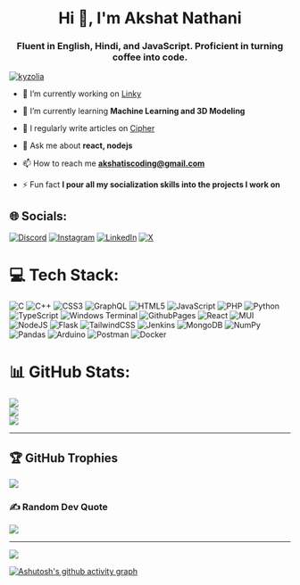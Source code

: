 <h1 align="center">Hi 👋, I'm Akshat Nathani</h1>
<h3 align="center">Fluent in English, Hindi, and JavaScript. Proficient in turning coffee into code.</h3>

<p align="left"> <a href="https://twitter.com/kyzolia" target="blank"><img src="https://img.shields.io/twitter/follow/kyzolia?logo=twitter&style=for-the-badge" alt="kyzolia" /></a> </p>

- 🔭 I’m currently working on [Linky](https://github.com/akshat-nathani/Linky.git)

- 🌱 I’m currently learning **Machine Learning and 3D Modeling**

- 📝 I regularly write articles on [Cipher](https://akshatnathani.hashnode.dev/)

- 💬 Ask me about **react, nodejs**

- 📫 How to reach me **akshatiscoding@gmail.com**

- ⚡ Fun fact **I pour all my socialization skills into the projects I work on**


## 🌐 Socials:
[![Discord](https://img.shields.io/badge/Discord-%237289DA.svg?logo=discord&logoColor=white)](https://discord.gg/kyzolia) [![Instagram](https://img.shields.io/badge/Instagram-%23E4405F.svg?logo=Instagram&logoColor=white)](https://instagram.com/akkshth) [![LinkedIn](https://img.shields.io/badge/LinkedIn-%230077B5.svg?logo=linkedin&logoColor=white)](https://linkedin.com/in/akshatnathani) [![X](https://img.shields.io/badge/X-black.svg?logo=X&logoColor=white)](https://x.com/kyzolia) 

# 💻 Tech Stack:
![C](https://img.shields.io/badge/c-%2300599C.svg?style=for-the-badge&logo=c&logoColor=white) ![C++](https://img.shields.io/badge/c++-%2300599C.svg?style=for-the-badge&logo=c%2B%2B&logoColor=white) ![CSS3](https://img.shields.io/badge/css3-%231572B6.svg?style=for-the-badge&logo=css3&logoColor=white) ![GraphQL](https://img.shields.io/badge/-GraphQL-E10098?style=for-the-badge&logo=graphql&logoColor=white) ![HTML5](https://img.shields.io/badge/html5-%23E34F26.svg?style=for-the-badge&logo=html5&logoColor=white) ![JavaScript](https://img.shields.io/badge/javascript-%23323330.svg?style=for-the-badge&logo=javascript&logoColor=%23F7DF1E) ![PHP](https://img.shields.io/badge/php-%23777BB4.svg?style=for-the-badge&logo=php&logoColor=white) ![Python](https://img.shields.io/badge/python-3670A0?style=for-the-badge&logo=python&logoColor=ffdd54) ![TypeScript](https://img.shields.io/badge/typescript-%23007ACC.svg?style=for-the-badge&logo=typescript&logoColor=white) ![Windows Terminal](https://img.shields.io/badge/Windows%20Terminal-%234D4D4D.svg?style=for-the-badge&logo=windows-terminal&logoColor=white) ![GithubPages](https://img.shields.io/badge/github%20pages-121013?style=for-the-badge&logo=github&logoColor=white) ![React](https://img.shields.io/badge/react-%2320232a.svg?style=for-the-badge&logo=react&logoColor=%2361DAFB) ![MUI](https://img.shields.io/badge/MUI-%230081CB.svg?style=for-the-badge&logo=mui&logoColor=white) ![NodeJS](https://img.shields.io/badge/node.js-6DA55F?style=for-the-badge&logo=node.js&logoColor=white) ![Flask](https://img.shields.io/badge/flask-%23000.svg?style=for-the-badge&logo=flask&logoColor=white) ![TailwindCSS](https://img.shields.io/badge/tailwindcss-%2338B2AC.svg?style=for-the-badge&logo=tailwind-css&logoColor=white) ![Jenkins](https://img.shields.io/badge/jenkins-%232C5263.svg?style=for-the-badge&logo=jenkins&logoColor=white) ![MongoDB](https://img.shields.io/badge/MongoDB-%234ea94b.svg?style=for-the-badge&logo=mongodb&logoColor=white) ![NumPy](https://img.shields.io/badge/numpy-%23013243.svg?style=for-the-badge&logo=numpy&logoColor=white) ![Pandas](https://img.shields.io/badge/pandas-%23150458.svg?style=for-the-badge&logo=pandas&logoColor=white) ![Arduino](https://img.shields.io/badge/-Arduino-00979D?style=for-the-badge&logo=Arduino&logoColor=white) ![Postman](https://img.shields.io/badge/Postman-FF6C37?style=for-the-badge&logo=postman&logoColor=white) ![Docker](https://img.shields.io/badge/docker-%230db7ed.svg?style=for-the-badge&logo=docker&logoColor=white)
# 📊 GitHub Stats:
![](https://github-readme-stats.vercel.app/api?username=akshat-nathani&theme=dark&hide_border=true&include_all_commits=true&count_private=true)<br/>
![](https://github-readme-streak-stats.herokuapp.com/?user=akshat-nathani&theme=dark&hide_border=true)<br/>
![](https://github-readme-stats.vercel.app/api/top-langs/?username=akshat-nathani&theme=dark&hide_border=true&include_all_commits=true&count_private=true&layout=compact)

---
## 🏆 GitHub Trophies
![](https://github-profile-trophy.vercel.app/?username=akshat-nathani&theme=radical&no-frame=false&no-bg=true&margin-w=4)

### ✍️ Random Dev Quote
![](https://quotes-github-readme.vercel.app/api?type=horizontal&theme=dark)

---
[![](https://visitcount.itsvg.in/api?id=akshat-nathani&icon=10&color=4)](https://visitcount.itsvg.in)

[![Ashutosh's github activity graph](https://github-readme-activity-graph.vercel.app/graph?username=akshat-nathani&bg_color=121218&width=90%&color=ffffff&line=ffffff&point=e5a4cd&area=true&hide_border=true)](https://github.com/ashutosh00710/github-readme-activity-graph)
